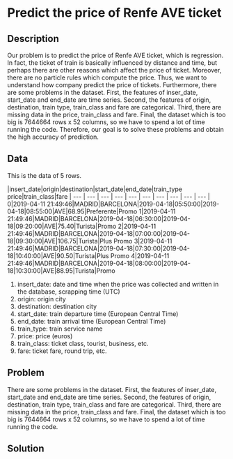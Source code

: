 # Predict the price of Renfe AVE ticket

## Description
Our problem is to predict the price of Renfe AVE ticket, which is regression. In fact, the ticket of train is basically influenced by distance and time, but perhaps there are other reasons which affect the price of ticket. Moreover, there are no particle rules which compute the price. Thus, we want to understand how company predict the price of tickets. Furthermore, there are some problems in the dataset. First, the features of inser_date, start_date and end_date are time series. Second, the features of origin, destination, train type, train_class and fare are categorical. Third, there are missing data in the price, train_class and fare. Final, the dataset which is too big is 7644664 rows x 52 columns, so we have to spend a lot of time running the code. Therefore, our goal is to solve these problems and obtain the high accuracy of prediction.

## Data

This is the data of 5 rows.

|insert_date|origin|destination|start_date|end_date|train_type	price|train_class|fare
| --- | --- | --- | --- | --- | --- | --- | --- | --- | --- |
0|2019-04-11 21:49:46|MADRID|BARCELONA|2019-04-18|05:50:00|2019-04-18|08:55:00|AVE|68.95|Preferente|Promo
1|2019-04-11 21:49:46|MADRID|BARCELONA|2019-04-18|06:30:00|2019-04-18|09:20:00|AVE|75.40|Turista|Promo
2|2019-04-11 21:49:46|MADRID|BARCELONA|2019-04-18|07:00:00|2019-04-18|09:30:00|AVE|106.75|Turista|Plus	Promo
3|2019-04-11 21:49:46|MADRID|BARCELONA|2019-04-18|07:30:00|2019-04-18|10:40:00|AVE|90.50|Turista|Plus	Promo
4|2019-04-11 21:49:46|MADRID|BARCELONA|2019-04-18|08:00:00|2019-04-18|10:30:00|AVE|88.95|Turista|Promo

1. insert_date: date and time when the price was collected and written in the database, scrapping time (UTC)
2. origin: origin city
3. destination: destination city
4. start_date: train departure time (European Central Time)
5. end_date: train arrival time (European Central Time)
6. train_type: train service name
7. price: price (euros)
8. train_class: ticket class, tourist, business, etc.
9. fare: ticket fare, round trip, etc.

## Problem

There are some problems in the dataset. First, the features of inser_date, start_date and end_date are time series. Second, the features of origin, destination, train type, train_class and fare are categorical. Third, there are missing data in the price, train_class and fare. Final, the dataset which is too big is 7644664 rows x 52 columns, so we have to spend a lot of time running the code. 

## Solution


